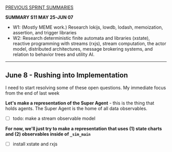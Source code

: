 [PREVIOUS SPRINT SUMMARIES](00-dev-archives/sprint-summaries.md)

**SUMMARY S11 MAY 25-JUN 07**

* W1: (Mostly MEME work.) Research lokijs, lowdb, lodash, memoization, assertion, and trigger libraries
* W2: Research deterministic finite automata and libraries (xstate), reactive programming with streams (rxjs), stream computation, the actor model, distributed architectures, message brokering systems, and relation to behavior trees and utility AI.

---
## June 8 - Rushing into Implementation

I need to start resolving some of these open questions. My immediate focus from the end of last week

**Let's make a representation of the Super Agent** - this is the thing that holds agents. The Super Agent is the home of all data observables.

* [ ] todo: make a stream observable model

**For now, we'll just try to make a representation that uses (1) state charts and (2) observables inside of  `_sim_main`**

* [ ] install xstate and rxjs
















